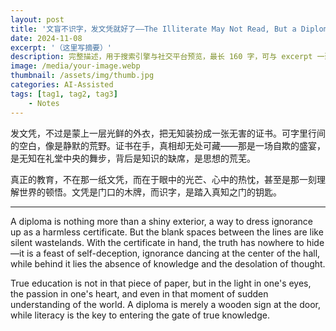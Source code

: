 ```yaml
---
layout: post
title: '文盲不识字，发文凭就好了——The Illiterate May Not Read, But a Diploma Will Be Fine'
date: 2024-11-08
excerpt: '（这里写摘要）'
description: 完整描述，用于搜索引擎与社交平台预览，最长 160 字，可与 excerpt 一致
image: /media/your-image.webp
thumbnail: /assets/img/thumb.jpg
categories: AI-Assisted
tags: [tag1, tag2, tag3]
    - Notes
---
```


发文凭，不过是蒙上一层光鲜的外衣，把无知装扮成一张无害的证书。可字里行间的空白，像是静默的荒野。证书在手，真相却无处可藏——那是一场自欺的盛宴，是无知在礼堂中央的舞步，背后是知识的缺席，是思想的荒芜。

真正的教育，不在那一纸文凭，而在于眼中的光芒、心中的热忱，甚至是那一刻理解世界的顿悟。文凭是门口的木牌，而识字，是踏入真知之门的钥匙。

---

A diploma is nothing more than a shiny exterior, a way to dress ignorance up as a harmless certificate. But the blank spaces between the lines are like silent wastelands. With the certificate in hand, the truth has nowhere to hide—it is a feast of self-deception, ignorance dancing at the center of the hall, while behind it lies the absence of knowledge and the desolation of thought.

True education is not in that piece of paper, but in the light in one's eyes, the passion in one's heart, and even in that moment of sudden understanding of the world. A diploma is merely a wooden sign at the door, while literacy is the key to entering the gate of true knowledge.